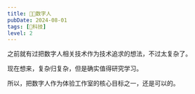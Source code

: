 ```yaml
---
title: 👩‍🎤数字人
pubDate: 2024-08-01
tags: [🔭科技]
level: 2
---
```


之前就有过把数字人相关技术作为技术追求的想法，不过太复杂了。

现在想来，复杂归复杂，但是确实值得研究学习。

所以，把数字人作为体验工作室的核心目标之一，还是可以的。
